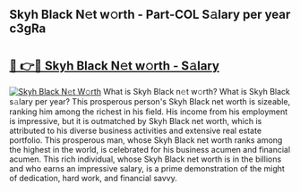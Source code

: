 ## Skyh Black N𝚎t w𝚘rth - Part-COL S𝚊lary per year c3gRa

# <h2><a href="http://gc36xxw.nevu.top/?p=Skyh+Black">🔗 👉🔴 Skyh Black N𝚎t w𝚘rth - S𝚊lary</a></h2>

[![Skyh Black N𝚎t W𝚘rth](https://i.imgur.com/Oavwk0R.jpeg)](http://gc36xxw.nevu.top/?p=Skyh+Black)
What is Skyh Black n𝚎t w𝚘rth? What is Skyh Black s𝚊lary per year?
This prosperous person's Skyh Black net worth is sizeable, ranking him among the richest in his field. His income from his employment is impressive, but it is outmatched by Skyh Black net worth, which is attributed to his diverse business activities and extensive real estate portfolio. This prosperous man, whose Skyh Black net worth ranks among the highest in the world, is celebrated for his business acumen and financial acumen. This rich individual, whose Skyh Black net worth is in the billions and who earns an impressive salary, is a prime demonstration of the might of dedication, hard work, and financial savvy.
